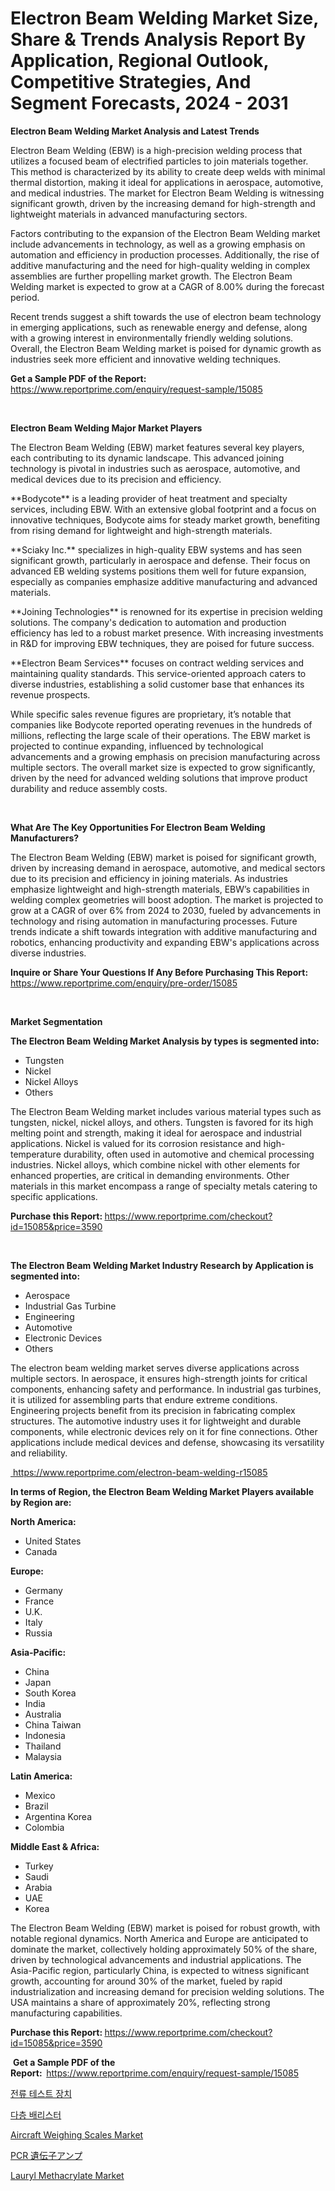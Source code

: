 <p><h1>Electron Beam Welding Market Size, Share & Trends Analysis Report By Application, Regional Outlook, Competitive Strategies, And Segment Forecasts, 2024 - 2031</h1></p><p><strong>Electron Beam Welding Market Analysis and Latest Trends</strong></p>
<p><p>Electron Beam Welding (EBW) is a high-precision welding process that utilizes a focused beam of electrified particles to join materials together. This method is characterized by its ability to create deep welds with minimal thermal distortion, making it ideal for applications in aerospace, automotive, and medical industries. The market for Electron Beam Welding is witnessing significant growth, driven by the increasing demand for high-strength and lightweight materials in advanced manufacturing sectors.</p><p>Factors contributing to the expansion of the Electron Beam Welding market include advancements in technology, as well as a growing emphasis on automation and efficiency in production processes. Additionally, the rise of additive manufacturing and the need for high-quality welding in complex assemblies are further propelling market growth. The Electron Beam Welding market is expected to grow at a CAGR of 8.00% during the forecast period. </p><p>Recent trends suggest a shift towards the use of electron beam technology in emerging applications, such as renewable energy and defense, along with a growing interest in environmentally friendly welding solutions. Overall, the Electron Beam Welding market is poised for dynamic growth as industries seek more efficient and innovative welding techniques.</p></p>
<p><strong>Get a Sample PDF of the Report:&nbsp;</strong> <a href="https://www.reportprime.com/enquiry/request-sample/15085">https://www.reportprime.com/enquiry/request-sample/15085</a></p>
<p>&nbsp;</p>
<p><strong>Electron Beam Welding Major Market Players</strong></p>
<p><p>The Electron Beam Welding (EBW) market features several key players, each contributing to its dynamic landscape. This advanced joining technology is pivotal in industries such as aerospace, automotive, and medical devices due to its precision and efficiency.</p><p>**Bodycote** is a leading provider of heat treatment and specialty services, including EBW. With an extensive global footprint and a focus on innovative techniques, Bodycote aims for steady market growth, benefiting from rising demand for lightweight and high-strength materials. </p><p>**Sciaky Inc.** specializes in high-quality EBW systems and has seen significant growth, particularly in aerospace and defense. Their focus on advanced EB welding systems positions them well for future expansion, especially as companies emphasize additive manufacturing and advanced materials.</p><p>**Joining Technologies** is renowned for its expertise in precision welding solutions. The company's dedication to automation and production efficiency has led to a robust market presence. With increasing investments in R&D for improving EBW techniques, they are poised for future success.</p><p>**Electron Beam Services** focuses on contract welding services and maintaining quality standards. This service-oriented approach caters to diverse industries, establishing a solid customer base that enhances its revenue prospects.</p><p>While specific sales revenue figures are proprietary, it’s notable that companies like Bodycote reported operating revenues in the hundreds of millions, reflecting the large scale of their operations. The EBW market is projected to continue expanding, influenced by technological advancements and a growing emphasis on precision manufacturing across multiple sectors. The overall market size is expected to grow significantly, driven by the need for advanced welding solutions that improve product durability and reduce assembly costs.</p></p>
<p>&nbsp;</p>
<p><strong>What Are The Key Opportunities For Electron Beam Welding Manufacturers?</strong></p>
<p><p>The Electron Beam Welding (EBW) market is poised for significant growth, driven by increasing demand in aerospace, automotive, and medical sectors due to its precision and efficiency in joining materials. As industries emphasize lightweight and high-strength materials, EBW’s capabilities in welding complex geometries will boost adoption. The market is projected to grow at a CAGR of over 6% from 2024 to 2030, fueled by advancements in technology and rising automation in manufacturing processes. Future trends indicate a shift towards integration with additive manufacturing and robotics, enhancing productivity and expanding EBW's applications across diverse industries.</p></p>
<p><strong>Inquire or Share Your Questions If Any Before Purchasing This Report:</strong> <a href="https://www.reportprime.com/enquiry/pre-order/15085">https://www.reportprime.com/enquiry/pre-order/15085</a></p>
<p>&nbsp;</p>
<p><strong>Market Segmentation</strong></p>
<p><strong>The Electron Beam Welding Market Analysis by types is segmented into:</strong></p>
<p><ul><li>Tungsten</li><li>Nickel</li><li>Nickel Alloys</li><li>Others</li></ul></p>
<p><p>The Electron Beam Welding market includes various material types such as tungsten, nickel, nickel alloys, and others. Tungsten is favored for its high melting point and strength, making it ideal for aerospace and industrial applications. Nickel is valued for its corrosion resistance and high-temperature durability, often used in automotive and chemical processing industries. Nickel alloys, which combine nickel with other elements for enhanced properties, are critical in demanding environments. Other materials in this market encompass a range of specialty metals catering to specific applications.</p></p>
<p><strong>Purchase this Report:&nbsp;</strong><a href="https://www.reportprime.com/checkout?id=15085&price=3590">https://www.reportprime.com/checkout?id=15085&price=3590</a></p>
<p>&nbsp;</p>
<p><strong>The Electron Beam Welding Market Industry Research by Application is segmented into:</strong></p>
<p><ul><li>Aerospace</li><li>Industrial Gas Turbine</li><li>Engineering</li><li>Automotive</li><li>Electronic Devices</li><li>Others</li></ul></p>
<p><p>The electron beam welding market serves diverse applications across multiple sectors. In aerospace, it ensures high-strength joints for critical components, enhancing safety and performance. In industrial gas turbines, it is utilized for assembling parts that endure extreme conditions. Engineering projects benefit from its precision in fabricating complex structures. The automotive industry uses it for lightweight and durable components, while electronic devices rely on it for fine connections. Other applications include medical devices and defense, showcasing its versatility and reliability.</p></p>
<p><a href="https://www.reportprime.com/electron-beam-welding-r15085">&nbsp;https://www.reportprime.com/electron-beam-welding-r15085</a></p>
<p><strong>In terms of Region, the Electron Beam Welding Market Players available by Region are:</strong></p>
<p>
    <p> <strong> North America: </strong>
        <ul>
            <li>United States</li>
            <li>Canada</li>
        </ul>
        </p> 
    <p> <strong> Europe: </strong>
        <ul>
            <li>Germany</li>
            <li>France</li>
            <li>U.K.</li>
            <li>Italy</li>
            <li>Russia</li>
        </ul>
        </p> 
    <p> <strong> Asia-Pacific: </strong>
        <ul>
            <li>China</li>
            <li>Japan</li>
            <li>South Korea</li>
            <li>India</li>
            <li>Australia</li>
            <li>China Taiwan</li>
            <li>Indonesia</li>
            <li>Thailand</li>
            <li>Malaysia</li>
        </ul>
        </p> 
    <p> <strong> Latin America: </strong>
        <ul>
            <li>Mexico</li>
            <li>Brazil</li>
            <li>Argentina Korea</li>
            <li>Colombia</li>
        </ul>
        </p> 
    <p> <strong> Middle East & Africa: </strong>
        <ul>
            <li>Turkey</li>
            <li>Saudi</li>
            <li>Arabia</li>
            <li>UAE</li>
            <li>Korea</li>
        </ul>
    </p>
    </p>
<p><p>The Electron Beam Welding (EBW) market is poised for robust growth, with notable regional dynamics. North America and Europe are anticipated to dominate the market, collectively holding approximately 50% of the share, driven by technological advancements and industrial applications. The Asia-Pacific region, particularly China, is expected to witness significant growth, accounting for around 30% of the market, fueled by rapid industrialization and increasing demand for precision welding solutions. The USA maintains a share of approximately 20%, reflecting strong manufacturing capabilities.</p></p>
<p><strong>Purchase this Report: </strong><a href="https://www.reportprime.com/checkout?id=15085&price=3590">https://www.reportprime.com/checkout?id=15085&price=3590</a></p>
<p>&nbsp;<strong>Get a Sample PDF of the Report:&nbsp;&nbsp;</strong><a href="https://www.reportprime.com/enquiry/request-sample/15085">https://www.reportprime.com/enquiry/request-sample/15085</a></p>
<p><strong></strong></p>
<p><p><a href="https://medium.com/@samiaahmed980/current-test-device-market-%EC%9D%98-%EA%B8%80%EB%A1%9C%EB%B2%8C-%EC%8B%9C%EC%9E%A5-%EA%B0%9C%EC%9A%94%EB%8A%94-%EC%A0%84-%EC%84%B8%EA%B3%84-%EB%B0%8F-%EC%A3%BC%EC%9A%94-%EC%8B%9C%EC%9E%A5%EC%9D%98-%EC%82%B0%EC%97%85%EC%97%90-%EC%98%81%ED%96%A5%EC%9D%84-%EB%AF%B8%EC%B9%98%EB%8A%94-%EC%A3%BC%EC%9A%94-%ED%8A%B8%EB%A0%8C%EB%93%9C%EC%97%90-%EB%8C%80%ED%95%9C-%EB%8F%85%ED%8A%B9%ED%95%9C-%EA%B4%80%EC%A0%90%EC%9D%84-%EC%A0%9C%EA%B3%B5%ED%95%A9%EB%8B%88%EB%8B%A4-de7bf5ea3179">전류 테스트 장치</a></p><p><a href="https://medium.com/@samiaahmed980/multilayer-varistor-market-%EC%9D%98-%EA%B8%80%EB%A1%9C%EB%B2%8C-%EC%8B%9C%EC%9E%A5-%EA%B0%9C%EC%9A%94%EB%8A%94-%EC%A0%84-%EC%84%B8%EA%B3%84-%EB%B0%8F-%EC%A3%BC%EC%9A%94-%EC%8B%9C%EC%9E%A5%EC%9D%98-%EC%82%B0%EC%97%85%EC%97%90-%EC%98%81%ED%96%A5%EC%9D%84-%EB%AF%B8%EC%B9%98%EB%8A%94-%EC%A3%BC%EC%9A%94-%ED%8A%B8%EB%A0%8C%EB%93%9C%EC%97%90-%EB%8C%80%ED%95%9C-%EB%8F%85%ED%8A%B9%ED%95%9C-%EA%B4%80%EC%A0%90%EC%9D%84-%EC%A0%9C%EA%B3%B5%ED%95%A9%EB%8B%88%EB%8B%A4-6454751ed81c">다층 배리스터</a></p><p><a href="https://issuu.com/reportprime-2/docs/aircraft-weighing-scales-market-siz_1877fd81de802c">Aircraft Weighing Scales Market</a></p><p><a href="https://medium.com/@titusboyer1/pcr-gene-amplifier-market-%E3%81%AF-%E3%82%B3%E3%82%B9%E3%83%88%E7%AE%A1%E7%90%86%E3%81%A8%E5%8A%B9%E7%8E%87%E5%90%91%E4%B8%8A%E3%82%92%E5%84%AA%E5%85%88%E3%81%97%E3%81%BE%E3%81%99-%E3%81%95%E3%82%89%E3%81%AB-%E5%A0%B1%E5%91%8A%E6%9B%B8%E3%81%AF%E5%B8%82%E5%A0%B4%E3%81%AE%E9%9C%80%E8%A6%81%E9%9D%A2%E3%81%A8%E4%BE%9B%E7%B5%A6%E9%9D%A2%E3%81%AE%E4%B8%A1%E6%96%B9%E3%82%92%E3%82%AB%E3%83%90%E3%83%BC%E3%81%97%E3%81%A6%E3%81%84%E3%81%BE%E3%81%99-pcr-gene-amplifier-837f5e7f99d0">PCR 遺伝子アンプ</a></p><p><a href="https://medium.com/@michaclxzdf/the-global-market-overview-of-the-lauryl-methacrylate-market-provides-a-unique-perspective-on-the-1fb3dab8c7dc">Lauryl Methacrylate Market</a></p></p>